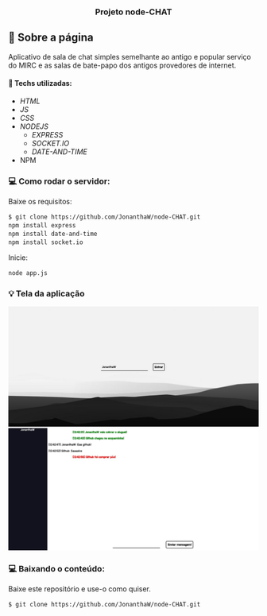 <h3 align="center">
  Projeto node-CHAT
</h3>

## :rocket: Sobre a página

Aplicativo de sala de chat simples semelhante ao antigo e popular serviço do MIRC e as salas de bate-papo dos antigos provedores de internet.

#### :wrench: Techs utilizadas:
* _HTML_
* _JS_
* _CSS_
* _NODEJS_
  * _EXPRESS_
  * _SOCKET.IO_
  * _DATE-AND-TIME_
* NPM
  
### :computer: Como rodar o servidor:

<p>Baixe os requisitos:</p>

```bash
$ git clone https://github.com/JonanthaW/node-CHAT.git
npm install express
npm install date-and-time
npm install socket.io
```

<p>Inicie:</p>

```bash
node app.js
```

### :bulb: Tela da aplicação

![image](https://github.com/JonanthaW/node-CHAT/blob/main/public/assets/example1.jpg)
![image](https://github.com/JonanthaW/node-CHAT/blob/main/public/assets/example2.jpg)

### :computer: Baixando o conteúdo:

<p>Baixe este repositório e use-o como quiser. </p>

```bash
$ git clone https://github.com/JonanthaW/node-CHAT.git
```
